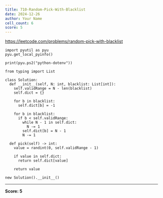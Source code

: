 ```yaml
---
title: 710-Random-Pick-With-Blacklist
date: 2024-12-26
author: Your Name
cell_count: 6
score: 5
---
```


https://leetcode.com/problems/random-pick-with-blacklist


```
import pyutil as pyu
pyu.get_local_pyinfo()
```


```
print(pyu.ps2("python-dotenv"))
```


```
from typing import List
```


```
class Solution:
  def __init__(self, N: int, blacklist: List[int]):
    self.validRange = N - len(blacklist)
    self.dict = {}

    for b in blacklist:
      self.dict[b] = -1

    for b in blacklist:
      if b < self.validRange:
        while N - 1 in self.dict:
          N -= 1
        self.dict[b] = N - 1
        N -= 1

  def pick(self) -> int:
    value = randint(0, self.validRange - 1)

    if value in self.dict:
      return self.dict[value]

    return value
```


```
new Solution().__init__()
```


---
**Score: 5**
